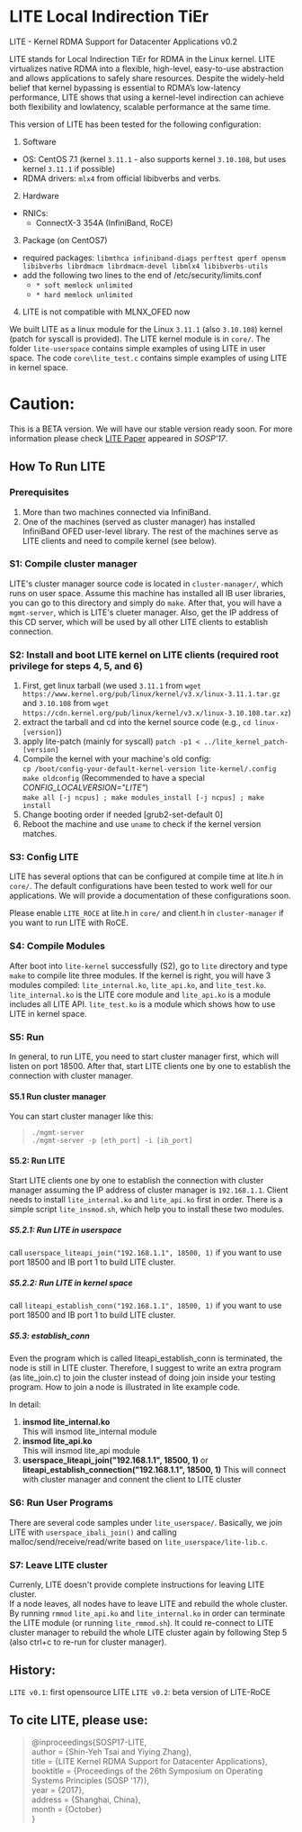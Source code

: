 LITE Local Indirection TiEr
====

LITE - Kernel RDMA Support for Datacenter Applications v0.2

LITE stands for Local Indirection TiEr for RDMA in the Linux kernel.
LITE virtualizes native RDMA into a flexible, high-level, easy-to-use abstraction and allows applications to safely share resources.
Despite the widely-held belief that kernel bypassing is essential to RDMA’s low-latency performance, LITE shows that using a kernel-level indirection can achieve both flexibility and lowlatency, scalable performance at the same time.

This version of LITE has been tested for the following configuration:

1. Software
  * OS: CentOS 7.1 (kernel `3.11.1` - also supports kernel `3.10.108`, but uses kernel `3.11.1` if possible)
  * RDMA drivers: `mlx4` from official libibverbs and verbs.
2. Hardware
  * RNICs:
    * ConnectX-3 354A (InfiniBand, RoCE)
3. Package (on CentOS7)
  * required packages: `libmthca infiniband-diags perftest qperf opensm libibverbs librdmacm librdmacm-devel libmlx4 libibverbs-utils`
  * add the following two lines to the end of /etc/security/limits.conf
    * `* soft memlock unlimited`
    * `* hard memlock unlimited`
4. LITE is not compatible with MLNX_OFED now

We built LITE as a linux module for the Linux `3.11.1` (also `3.10.108`) kernel (patch for syscall is provided).
The LITE kernel module is in `core/`. 
The folder `lite-userspace` contains simple examples of using LITE in user space.
The code `core\lite_test.c` contains simple examples of using LITE in kernel space.

# Caution:
This is a BETA version. We will have our stable version ready soon.
For more information please check [LITE Paper](https://dl.acm.org/citation.cfm?id=3132762) appeared in *SOSP'17*.

## How To Run LITE

### Prerequisites
1. More than two machines connected via InfiniBand.
2. One of the machines (served as cluster manager) has installed InfiniBand OFED user-level library. The rest of the machines serve as LITE clients and need to compile kernel (see below).

### S1: Compile cluster manager
LITE's cluster manager source code is located in `cluster-manager/`, which runs on user space. Assume this machine has installed all IB user libraries, you can go to this directory and simply do `make`. After that, you will have a `mgmt-server`, which is LITE's clueter manager. Also, get the IP address of this CD server, which will be used by all other LITE clients to establish connection.

### S2: Install and boot LITE kernel on LITE clients (required root privilege for steps 4, 5, and 6)
1. First, get linux tarball (we used `3.11.1` from `wget https://www.kernel.org/pub/linux/kernel/v3.x/linux-3.11.1.tar.gz` and `3.10.108` from `wget https://cdn.kernel.org/pub/linux/kernel/v3.x/linux-3.10.108.tar.xz`)
2. extract the tarball and cd into the kernel source code (e.g., `cd linux-[version]`)
3. apply lite-patch (mainly for syscall) `patch -p1 < ../lite_kernel_patch-[version]`
4. Compile the kernel with your machine's old config:                                                        
`cp /boot/config-your-default-kernel-version lite-kernel/.config`  
`make oldconfig` (Recommended to have a special _CONFIG_LOCALVERSION="LITE"_)  
`make all [-j ncpus] ; make modules_install [-j ncpus] ; make install`
5. Change booting order if needed [grub2-set-default 0]
6. Reboot the machine and use `uname` to check if the kernel version matches.
<!--
patch is generated by `diff -uNr linux-[version] lite-kernel > lite_kernel_patch-[version]`
-->
### S3: Config LITE

LITE has several options that can be configured at compile time at lite.h in `core/`. The default configurations have been tested to work well for our applications. We will provide a documentation of these configurations soon.

Please enable `LITE_ROCE` at lite.h in `core/` and client.h in `cluster-manager` if you want to run LITE with RoCE.

### S4: Compile Modules
After boot into `lite-kernel` successfully (S2), go to `lite` directory and type `make` to compile lite three modules. If the kernel is right, you will have 3 modules compiled: `lite_internal.ko`, `lite_api.ko`, and `lite_test.ko`. `lite_internal.ko` is the LITE core module and `lite_api.ko` is a module includes all LITE API. `lite_test.ko` is a module which shows how to use LITE in kernel space.

### S5: Run
In general, to run LITE, you need to start cluster manager first, which will listen on port 18500. After that, start LITE clients one by one to establish the connection with cluster manager.

#### S5.1 Run cluster manager
You can start cluster manager like this:  
> `./mgmt-server`  
> `./mgmt-server -p [eth_port] -i [ib_port]`  

#### S5.2: Run LITE
Start LITE clients one by one to establish the connection with cluster manager assuming the IP address of cluster manager is `192.168.1.1`. Client needs to install `lite_internal.ko` and `lite_api.ko` first in order. There is a simple script `lite_insmod.sh`, which help you to install these two modules.

##### S5.2.1: Run LITE in userspace
call `userspace_liteapi_join("192.168.1.1", 18500, 1)` if you want to use port 18500 and IB port 1 to build LITE cluster.

##### S5.2.2: Run LITE in kernel space
call `liteapi_establish_conn("192.168.1.1", 18500, 1)` if you want to use port 18500 and IB port 1 to build LITE cluster.

##### S5.3: establish_conn
Even the program which is called liteapi_establish_conn is terminated, the node is still in LITE cluster.
Therefore, I suggest to write an extra program (as lite_join.c) to join the cluster instead of doing join inside your testing program.
How to join a node is illustrated in lite example code.

In detail:  
1. **insmod lite_internal.ko**  
      This will insmod lite_internal module  
2. **insmod lite_api.ko**  
      This will insmod lite_api module
3. **userspace_liteapi_join("192.168.1.1", 18500, 1)**  or **liteapi_establish_connection("192.168.1.1", 18500, 1)**
      This will connect with cluster manager and connent the client to LITE cluster

### S6: Run User Programs
There are several code samples under `lite_userspace/`. Basically, we join LITE with `userspace_ibali_join()` and calling malloc/send/receive/read/write based on `lite_userspace/lite-lib.c`.

### S7: Leave LITE cluster
Currenly, LITE doesn't provide complete instructions for leaving LITE cluster.  
If a node leaves, all nodes have to leave LITE and rebuild the whole cluster. By running `rmmod` `lite_api.ko` and `lite_internal.ko` in order can terminate the LITE module (or running `lite_rmmod.sh`). 
It could re-connect to LITE cluster manager to rebuild the whole LITE cluster again by following Step 5 (also ctrl+c to re-run for cluster manager).

## History:
`LITE v0.1`: first opensource LITE
`LITE v0.2`: beta version of LITE-RoCE  

## To cite LITE, please use:

>\@inproceedings{SOSP17-LITE\,  
> author = {Shin-Yeh Tsai and Yiying Zhang},  
> title = {LITE Kernel RDMA Support for Datacenter Applications},  
> booktitle = {Proceedings of the 26th Symposium on Operating Systems Principles (SOSP '17)},  
> year = {2017},  
> address = {Shanghai, China},  
> month = {October}  
>}
 

